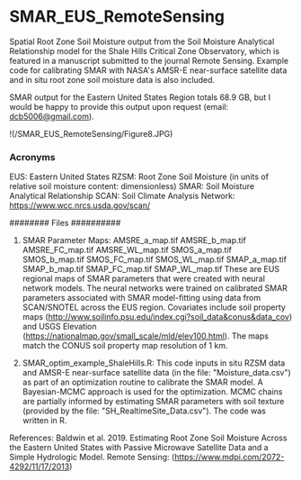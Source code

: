 # SMAR_EUS_RemoteSensing
Spatial Root Zone Soil Moisture output from the Soil Moisture Analytical Relationship model for the Shale Hills Critical Zone Observatory, which is featured in a manuscript submitted to the journal Remote Sensing.  Example code for calibrating SMAR with NASA's AMSR-E near-surface satellite data and in situ root zone soil moisture data is also included.

SMAR output for the Eastern United States Region totals 68.9 GB, but I would be happy to provide this output upon request (email: dcb5006@gmail.com). 

!(/SMAR_EUS_RemoteSensing/Figure8.JPG)

### Acronyms ###
EUS: Eastern United States
RZSM: Root Zone Soil Moisture (in units of relative soil moisture content: dimensionless)
SMAR: Soil Moisture Analytical Relationship
SCAN: Soil Climate Analysis Network: https://www.wcc.nrcs.usda.gov/scan/

######## Files ##########
1) SMAR Parameter Maps:
AMSRE_a_map.tif
AMSRE_b_map.tif
AMSRE_FC_map.tif
AMSRE_WL_map.tif
SMOS_a_map.tif
SMOS_b_map.tif
SMOS_FC_map.tif
SMOS_WL_map.tif
SMAP_a_map.tif
SMAP_b_map.tif
SMAP_FC_map.tif
SMAP_WL_map.tif
These are EUS regional maps of SMAR parameters that were created with neural network models.  The neural networks were trained on calibrated SMAR parameters associated with SMAR model-fitting using data from SCAN/SNOTEL across the EUS region.  Covariates include soil property maps (http://www.soilinfo.psu.edu/index.cgi?soil_data&conus&data_cov) and USGS Elevation (https://nationalmap.gov/small_scale/mld/elev100.html).  The maps match the CONUS soil property map resolution of 1 km.

2) SMAR_optim_example_ShaleHills.R:
This code inputs in situ RZSM data and AMSR-E near-surface satellite data (in the file: "Moisture_data.csv") as part of an optimization routine to calibrate the SMAR model. A Bayesian-MCMC approach is used for the optimization. MCMC chains are partially informed by estimating SMAR parameters with soil texture (provided by the file: "SH_RealtimeSite_Data.csv"). The code was written in R.


References: Baldwin et al. 2019. Estimating Root Zone Soil Moisture Across the Eastern United States with Passive Microwave Satellite Data and a Simple Hydrologic Model. Remote Sensing: (https://www.mdpi.com/2072-4292/11/17/2013)
